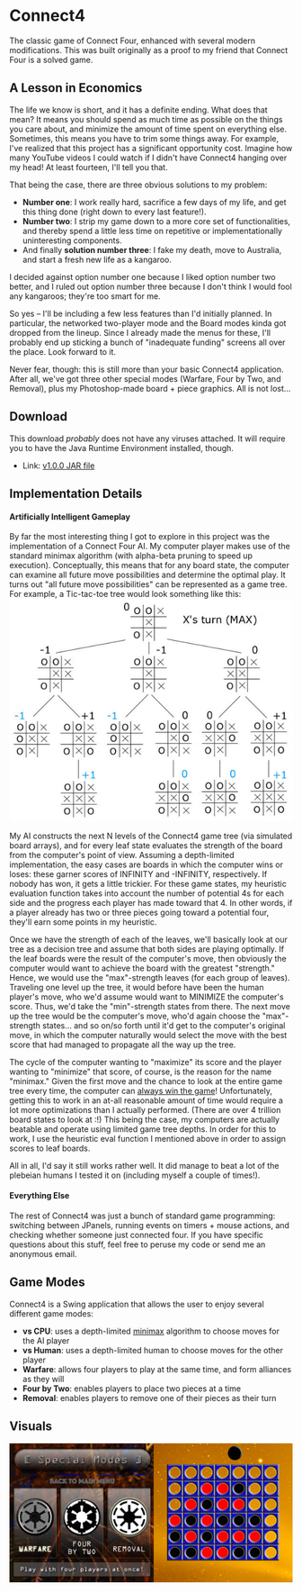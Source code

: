 # Connect4
The classic game of Connect Four, enhanced with several modern modifications. This was built originally as a proof to my friend that Connect Four is a solved game.

## A Lesson in Economics
The life we know is short, and it has a definite ending. What does that mean? It means you should spend as much time as possible on the things you care about, and minimize the amount of time spent on everything else. Sometimes, this means you have to trim some things away. For example, I've realized that this project has a significant opportunity cost. Imagine how many YouTube videos I could watch if I didn't have Connect4 hanging over my head! At least fourteen, I'll tell you that.

That being the case, there are three obvious solutions to my problem:

- **Number one**: I work really hard, sacrifice a few days of my life, and get this thing done (right down to every last feature!).
- **Number two**: I strip my game down to a more core set of functionalities, and thereby spend a little less time on repetitive or implementationally uninteresting components. 
- And finally **solution number three**: I fake my death, move to Australia, and start a fresh new life as a kangaroo.

I decided against option number one because I liked option number two better, and I ruled out option number three because I don't think I would fool any kangaroos; they're too smart for me.

So yes – I'll be including a few less features than I'd initially planned. In particular, the networked two-player mode and the Board modes kinda got dropped from the lineup. Since I already made the menus for these, I'll probably end up sticking a bunch of "inadequate funding" screens all over the place. Look forward to it.

Never fear, though: this is still more than your basic Connect4 application. After all, we've got three other special modes (Warfare, Four by Two, and Removal), plus my Photoshop-made board + piece graphics. All is not lost...

## Download
This download _probably_ does not have any viruses attached. It will require you to have the Java Runtime Environment installed, though.

- Link: [v1.0.0 JAR file](../master/dist/v1.0.0/Connect4_v1.0.0.jar?raw=true)

## Implementation Details
#### Artificially Intelligent Gameplay
By far the most interesting thing I got to explore in this project was the implementation of a Connect Four AI. My computer player makes use of the standard minimax algorithm (with alpha-beta pruning to speed up execution). Conceptually, this means that for any board state, the computer can examine all future move possibilities and determine the optimal play. It turns out "all future move possibilities" can be represented as a game tree. For example, a Tic-tac-toe tree would look something like this:
![alt text](https://github.com/ohjay/Connect4/blob/master/demo_imgs/alphabeta.jpg "Tic-tac-toe game tree")

My AI constructs the next N levels of the Connect4 game tree (via simulated board arrays), and for every leaf state evaluates the strength of the board from the computer's point of view. Assuming a depth-limited implementation, the easy cases are boards in which the computer wins or loses: these garner scores of INFINITY and -INFINITY, respectively. If nobody has won, it gets a little trickier. For these game states, my heuristic evaluation function takes into account the number of potential 4s for each side and the progress each player has made toward that 4. In other words, if a player already has two or three pieces going toward a potential four, they'll earn some points in my heuristic.

Once we have the strength of each of the leaves, we'll basically look at our tree as a decision tree and assume that both sides are playing optimally. If the leaf boards were the result of the computer's move, then obviously the computer would want to achieve the board with the greatest "strength." Hence, we would use the "max"-strength leaves (for each group of leaves). Traveling one level up the tree, it would before have been the human player's move, who we'd assume would want to MINIMIZE the computer's score. Thus, we'd take the "min"-strength states from there. The next move up the tree would be the computer's move, who'd again choose the "max"-strength states... and so on/so forth until it'd get to the computer's original move, in which the computer naturally would select the move with the best score that had managed to propagate all the way up the tree. 

The cycle of the computer wanting to "maximize" its score and the player wanting to "minimize" that score, of course, is the reason for the name "minimax." Given the first move and the chance to look at the entire game tree every time, the computer can [always win the game](http://www.informatik.uni-trier.de/~fernau/DSL0607/Masterthesis-Viergewinnt.pdf)! Unfortunately, getting this to work in an at-all reasonable amount of time would require a lot more optimizations than I actually performed. (There are over 4 trillion board states to look at :!) This being the case, my computers are actually beatable and operate using limited game tree depths. In order for this to work, I use the heuristic eval function I mentioned above in order to assign scores to leaf boards. 

All in all, I'd say it still works rather well. It did manage to beat a lot of the plebeian humans I tested it on (including myself a couple of times!).

#### Everything Else
The rest of Connect4 was just a bunch of standard game programming: switching between JPanels, running events on timers + mouse actions, and checking whether someone just connected four. If you have specific questions about this stuff, feel free to peruse my code or send me an anonymous email.

## Game Modes
Connect4 is a Swing application that allows the user to enjoy several different game modes:

- **vs CPU**: uses a depth-limited [minimax](https://en.wikipedia.org/wiki/Minimax) algorithm to choose moves for the AI player
- **vs Human**: uses a depth-limited human to choose moves for the other player
- **Warfare**: allows four players to play at the same time, and form alliances as they will
- **Four by Two**: enables players to place two pieces at a time
- **Removal**: enables players to remove one of their pieces as their turn

## Visuals
![alt text](https://github.com/ohjay/Connect4/blob/master/demo_imgs/demo_img1.png "Gameplay screens")
